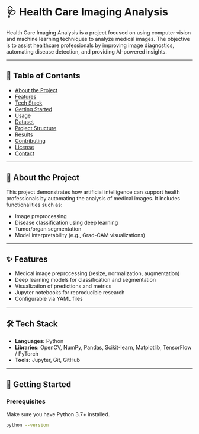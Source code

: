 # 🩺 Health Care Imaging Analysis

Health Care Imaging Analysis is a project focused on using computer vision and machine learning techniques to analyze medical images. The objective is to assist healthcare professionals by improving image diagnostics, automating disease detection, and providing AI-powered insights.

---

## 📌 Table of Contents

- [About the Project](#about-the-project)
- [Features](#features)
- [Tech Stack](#tech-stack)
- [Getting Started](#getting-started)
- [Usage](#usage)
- [Dataset](#dataset)
- [Project Structure](#project-structure)
- [Results](#results)
- [Contributing](#contributing)
- [License](#license)
- [Contact](#contact)

---

## 🧠 About the Project

This project demonstrates how artificial intelligence can support health professionals by automating the analysis of medical images. It includes functionalities such as:

- Image preprocessing
- Disease classification using deep learning
- Tumor/organ segmentation
- Model interpretability (e.g., Grad-CAM visualizations)

---

## ✨ Features

- Medical image preprocessing (resize, normalization, augmentation)
- Deep learning models for classification and segmentation
- Visualization of predictions and metrics
- Jupyter notebooks for reproducible research
- Configurable via YAML files

---

## 🛠️ Tech Stack

- **Languages:** Python
- **Libraries:** OpenCV, NumPy, Pandas, Scikit-learn, Matplotlib, TensorFlow / PyTorch
- **Tools:** Jupyter, Git, GitHub

---

## 🚀 Getting Started

### Prerequisites

Make sure you have Python 3.7+ installed.

```bash
python --version

